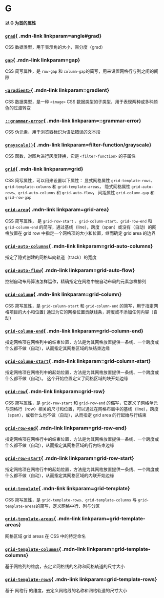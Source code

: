 # G

#### 以 G 为首的属性

<Mcard>

### [`grad`][zh-link]{ .mdn-link linkparam=angle#grad}
CSS 数据类型，用于表示角的大小，百分度（grad）
</Mcard>

<Mcard>

### [`gap`][zh-link]{ .mdn-link linkparam=gap}
CSS 简写属性，是 `row-gap` 和 `column-gap`的简写，用来设置网格行与列之间的间隙
</Mcard>

<Mcard>

### [`<gradient>`][zh-link]{ .mdn-link linkparam=gradient}
CSS 数据类型，是一种 `<image>` CSS 数据类型的子类型，用于表现两种或多种颜色的过渡转变
</Mcard>

<Mcard>

### [`::grammar-error`][zh-link]{ .mdn-link linkparam=::grammar-error}
CSS 伪元素，用于浏览器标识为语法错误的文本段
</Mcard>

<Mcard>

### [`grayscale()`][zh-link]{ .mdn-link linkparam=filter-function/grayscale}
CSS 函数，对图片进行灰度转换，它是 `<filter-function>` 的子属性
</Mcard>

<Mcard>

### [`grid`][zh-link]{ .mdn-link linkparam=grid}
CSS 简写属性，可以用来设置以下属性： 显式网格属性 `grid-template-rows`、`grid-template-columns` 和 `grid-template-areas`， 隐式网格属性 `grid-auto-rows`、`grid-auto-columns` 和 `grid-auto-flow`， 间距属性 `grid-column-gap` 和 `grid-row-gap`
</Mcard>

<Mcard>

### [`grid-area`][zh-link]{ .mdn-link linkparam=grid-area}
CSS 简写属性， 是 `grid-row-start` 、`grid-column-start`、`grid-row-end` 和 `grid-column-end` 的简写，通过基线（line），跨度（span）或没有（自动）的网格放置在 grid row 中指定一个网格项的大小和位置，继而确定 grid area 的边界
</Mcard>

<Mcard>

### [`grid-auto-columns`][zh-link]{ .mdn-link linkparam=grid-auto-columns}
指定了隐式创建的网格纵向轨道（track）的宽度
</Mcard>

<Mcard>

### [`grid-auto-flow`][zh-link]{ .mdn-link linkparam=grid-auto-flow}
控制自动布局算法怎样运作，精确指定在网格中被自动布局的元素怎样排列
</Mcard>

<Mcard>

### [`grid-column`][zh-link]{ .mdn-link linkparam=grid-column}
CSS 简写属性，是 `grid-column-start` 和 `grid-column-end` 的简写，用于指定网格项目的大小和位置{ 通过为它的网格位置贡献线条，跨度或不添加任何内容（自动）
</Mcard>

<Mcard>

### [`grid-column-end`][en-link]{ .mdn-link linkparam=grid-column-end}
指定网格项在网格列中的结束位置，方法是为其网格放置提供一条线、一个跨度或什么都不做（自动），从而指定其网格区域的块结束边缘
</Mcard>

<Mcard>

### [`grid-column-start`][en-link]{ .mdn-link linkparam=grid-column-start}
指定网格项在网格列中的起始位置，方法是为其网格放置提供一条线、一个跨度或什么都不做（自动）。 这个开始位置定义了网格区域的块开始边缘
</Mcard>

<Mcard>

### [`grid-row`][zh-link]{ .mdn-link linkparam=grid-row}
CSS 简写属性，是 `grid-row-start` 和 `grid-row-end` 的缩写，它定义了网格单元与网格行（row）相关的尺寸和位置，可以通过在网格布局中的基线（line），跨度（span），或者什么也不做（自动），从而指定 grid area 的行起始与行结束
</Mcard>

<Mcard>

### [`grid-row-end`][en-link]{ .mdn-link linkparam=grid-row-end}
指定网格项在网格行中的结束位置，方法是为其网格放置提供一条线、一个跨度或什么都不做（自动），从而指定其网格区域的行内结束边缘
</Mcard>

<Mcard>

### [`grid-row-start`][en-link]{ .mdn-link linkparam=grid-row-start}
指定网格项在网格行中的起始位置，方法是为其网格放置提供一条线、一个跨度或什么都不做（自动），从而指定其网格区域的内联开始边缘
</Mcard>

<Mcard>

### [`grid-template`][zh-link]{ .mdn-link linkparam=grid-template}
CSS 简写属性，是 `grid-template-rows`、`grid-template-columns` 与 `grid-template-areas`的简写，定义网格中行、列与分区
</Mcard>

<Mcard>

### [`grid-template-areas`][zh-link]{ .mdn-link linkparam=grid-template-areas}
网格区域 grid areas 在 CSS 中的特定命名
</Mcard>

<Mcard>

### [`grid-template-columns`][zh-link]{ .mdn-link linkparam=grid-template-columns}
基于网格列的维度，去定义网格线的名称和网格轨道的尺寸大小
</Mcard>

<Mcard>

### [`grid-template-rows`][zh-link]{ .mdn-link linkparam=grid-template-rows}
基于 网格行 的维度，去定义网格线的名称和网格轨道的尺寸大小
</Mcard>

[zh-link]:https://developer.mozilla.org/zh-CN/docs/Web/CSS/
[en-link]:https://developer.mozilla.org/en-US/docs/Web/CSS/